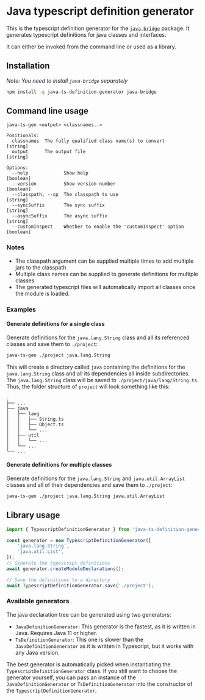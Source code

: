 # Java typescript definition generator

This is the typescript definition generator for the [`java-bridge`](https://github.com/MarkusJx/node-java-bridge) package.
It generates typescript definitions for java classes and interfaces.

It can either be invoked from the command line or used as a library.

## Installation

_Note: You need to install `java-bridge` separately_

```bash
npm install -g java-ts-definition-generator java-bridge
```

## Command line usage

```text
java-ts-gen <output> <classnames..>

Positionals:
  classnames  The fully qualified class name(s) to convert              [string]
  output      The output file                                           [string]

Options:
  --help             Show help                                         [boolean]
  --version          Show version number                               [boolean]
  --classpath, --cp  The classpath to use                               [string]
  --syncSuffix       The sync suffix                                    [string]
  --asyncSuffix      The async suffix                                   [string]
  --customInspect    Whether to enable the 'customInspect' option      [boolean]
```

### Notes

-   The classpath argument can be supplied multiple times to add multiple jars to the classpath
-   Multiple class names can be supplied to generate definitions for multiple classes
-   The generated typescript files will automatically import all classes once the module is loaded.

### Examples

#### Generate definitions for a single class

Generate definitions for the `java.lang.String` class and all its referenced classes and save them to `./project`:

```bash
java-ts-gen ./project java.lang.String
```

This will create a directory called `java` containing the definitions for the `java.lang.String` class and all its
dependencies all inside subdirectories. The `java.lang.String` class will be saved to `./project/java/lang/String.ts`.
Thus, the folder structure of `project` will look something like this:

```text
.
├── ...
├── java
│   ├── lang
│   │   ├── String.ts
│   │   ├── Object.ts
│   │   └── ...
│   ├── util
│   │   └── ...
│   └── ...
└── ...
```

#### Generate definitions for multiple classes

Generate definitions for the `java.lang.String` and `java.util.ArrayList` classes and all of their dependencies
and save them to `./project`:

```bash
java-ts-gen ./project java.lang.String java.util.ArrayList
```

## Library usage

```ts
import { TypescriptDefinitionGenerator } from 'java-ts-definition-generator';

const generator = new TypescriptDefinitionGenerator([
    'java.lang.String',
    'java.util.List',
]);
// Generate the typescript definitions
await generator.createModuleDeclarations();

// Save the definitions to a directory
await TypescriptDefinitionGenerator.save('./project');
```

### Available generators

The java declaration tree can be generated using two generators:

-   `JavaDefinitionGenerator`: This generator is the fastest, as it is written in Java.
    Requires Java 11 or higher.
-   `TsDefinitionGenerator`: This one is slower than the `JavaDefinitionGenerator` as it
    is written in Typescript, but it works with any Java version.

The best generator is automatically picked when instantiating the `TypescriptDefinitionGenerator`
class. If you still want to choose the generator yourself, you can pass an instance of
the `JavaDefinitionGenerator` or `TsDefinitionGenerator` into the constructor of the
`TypescriptDefinitionGenerator`.
